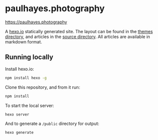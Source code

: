 # paulhayes.photography
https://paulhayes.photography

A [hexo.io](https://hexo.io/) statically generated site. The layout can be found in the [themes directory](themes/paulhayes.photography), and articles in the [source directory](source/_posts). All articles are available in markdown format.

## Running locally

Install hexo.io:

```sh
npm install hexo -g
```

Clone this repository, and from it run:

```sh
npm install
```

To start the local server:

```sh
hexo server
```

And to generate a `/public` directory for output:

```sh
hexo generate
```
